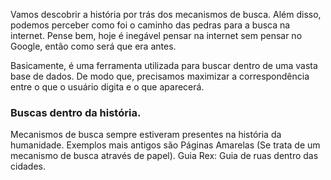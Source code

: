 Vamos descobrir a história por trás dos mecanismos de busca. Além disso, podemos perceber como foi o caminho das pedras para a busca na internet. Pense bem, hoje é inegável pensar na internet sem pensar no Google, então como será que era antes.

Basicamente, é uma ferramenta utilizada para buscar dentro de uma vasta base de dados. De modo que, precisamos maximizar a correspondência entre o que o usuário digita e o que aparecerá.

### Buscas dentro da história.
Mecanismos de busca sempre estiveram presentes na história da humanidade. Exemplos mais antigos são Páginas Amarelas (Se trata de um mecanismo de busca através de papel).
Guia Rex: Guia de ruas dentro das cidades.
